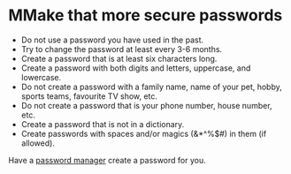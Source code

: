 # MMake that more secure passwords

* Do not use a password you have used in the past.
* Try to change the password at least every 3-6 months.
* Create a password that is at least six characters long.
* Create a password with both digits and letters, uppercase, and lowercase. 
* Do not create a password with a family name, name of your pet, hobby, sports teams, favourite TV show, etc.
* Do not create a password that is your phone number, house number, etc.
* Create a password that is not in a dictionary.
* Create passwords with spaces and/or magics (&*^%$#) in them (if allowed).

Have a [password manager](password-manager.md) create a password for you.
